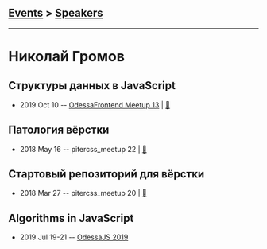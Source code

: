 ## [Events](../README.md) > [Speakers](../speakers.md)
---

# Николай Громов

## Структуры данных в JavaScript
- 2019 Oct 10 -- [OdessaFrontend Meetup 13](https://youtu.be/dgCsoASa8k0)  | [:notebook:](https://www.slideshare.net/odessafrontend/javascript-odessafrontend-meetup-13)  
## Патология вёрстки
- 2018 May 16 -- pitercss_meetup 22  | [:notebook:](https://pitercss.ru/22/pres/coder-diseases/)  
## Стартовый репозиторий для вёрстки
- 2018 Mar 27 -- pitercss_meetup 20  | [:notebook:](https://pitercss.ru/20/pres/speed-up/)  
## Algorithms in JavaScript
- 2019 Jul 19-21 -- [OdessaJS 2019](https://www.youtube.com/watch?v=-WCbhzfAYCA)    
